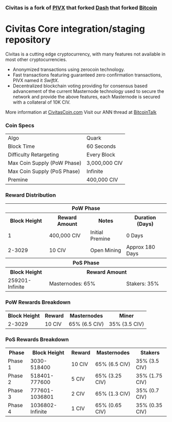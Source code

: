 ### Civitas is a fork of [PIVX](https://github.com/PIVX-Project/PIVX) that forked [Dash](https://github.com/dashpay/dash) that forked [Bitcoin](https://github.com/bitcoin/bitcoinp)


# Civitas Core integration/staging repository


Civitas is a cutting edge cryptocurrency, with many features not available in most other cryptocurrencies.
- Anonymized transactions using zerocoin technology.
- Fast transactions featuring guaranteed zero confirmation transactions, PIVX named it _SwiftX_.
- Decentralized blockchain voting providing for consensus based advancement of the current Masternode
  technology used to secure the network and provide the above features, each Masternode is secured
  with a collateral of 10K CIV.

More information at [CivitasCoin.com](http://www.civitascoin.com) Visit our ANN thread at [BitcoinTalk](http://www.bitcointalk.org/index.php)


### Coin Specs
<table>
<tr><td>Algo</td><td>Quark</td></tr>
<tr><td>Block Time</td><td>60 Seconds</td></tr>
<tr><td>Difficulty Retargeting</td><td>Every Block</td></tr>
<tr><td>Max Coin Supply (PoW Phase)</td><td>3,000,000 CIV</td></tr>
<tr><td>Max Coin Supply (PoS Phase)</td><td>Infinite</td></tr>
<tr><td>Premine</td><td>400,000 CIV</td></tr>
</table>


### Reward Distribution

<table>
<th colspan=4>PoW Phase</th>
<tr><th>Block Height</th><th>Reward Amount</th><th>Notes</th><th>Duration (Days)</th></tr>
<tr><td>1</td><td>400,000 CIV</td><td>Initial Premine</td><td>0 Days</td></tr>
<tr><td>2-3029</td><td>10 CIV</td><td rowspan=1>Open Mining</td><td rowspan=1> Approx 180 Days</td></tr>
<tr><th colspan=4>PoS Phase</th></tr>
<tr><th>Block Height</th><th colspan=3>Reward Amount</th></tr>
<tr><td>259201-Infinite</td><td colspan=2>Masternodes: 65%</td><td>Stakers: 35%</td></tr>
</table>

### PoW Rewards Breakdown

<table>
<th>Block Height</th><th>Reward</th><th>Masternodes</th><th>Miner</th>
<tr><td>2-3029</td><td>10 CIV</td><td>65% (6.5 CIV)</td><td>35% (3.5 CIV)</td></tr>
</table>

### PoS Rewards Breakdown

<table>
<th>Phase</th><th>Block Height</th><th>Reward</th><th>Masternodes</th><th>Stakers</th>
<tr><td>Phase 1</td><td>3030-518400</td><td>10 CIV</td><td>65% (6.5 CIV)</td><td>35% (3.5 CIV)</td></tr>
<tr><td>Phase 2</td><td>518401-777600</td><td>5 CIV</td><td>65% (3.25 CIV)</td><td>35% (1.75 CIV)</td></tr>
<tr><td>Phase 3</td><td>777601-1036801</td><td>2 CIV</td><td>65% (1.3 CIV)</td><td>35% (0.7 CIV)</td></tr>
<tr><td>Phase 4</td><td>1036802-Infinite</td><td>1 CIV</td><td>65% (0.65 CIV)</td><td>35% (0.35 CIV)</td></tr>
</table>
